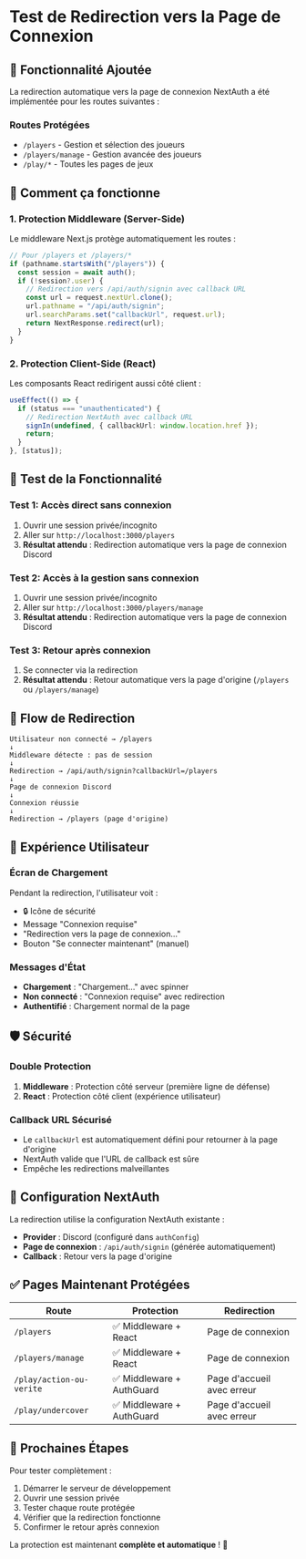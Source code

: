 # Test de Redirection vers la Page de Connexion

## 🎯 Fonctionnalité Ajoutée

La redirection automatique vers la page de connexion NextAuth a été implémentée pour les routes suivantes :

### Routes Protégées
- `/players` - Gestion et sélection des joueurs
- `/players/manage` - Gestion avancée des joueurs
- `/play/*` - Toutes les pages de jeux

## 🔧 Comment ça fonctionne

### 1. Protection Middleware (Server-Side)
Le middleware Next.js protège automatiquement les routes :
```typescript
// Pour /players et /players/*
if (pathname.startsWith("/players")) {
  const session = await auth();
  if (!session?.user) {
    // Redirection vers /api/auth/signin avec callback URL
    const url = request.nextUrl.clone();
    url.pathname = "/api/auth/signin";
    url.searchParams.set("callbackUrl", request.url);
    return NextResponse.redirect(url);
  }
}
```

### 2. Protection Client-Side (React)
Les composants React redirigent aussi côté client :
```typescript
useEffect(() => {
  if (status === "unauthenticated") {
    // Redirection NextAuth avec callback URL
    signIn(undefined, { callbackUrl: window.location.href });
    return;
  }
}, [status]);
```

## 🧪 Test de la Fonctionnalité

### Test 1: Accès direct sans connexion
1. Ouvrir une session privée/incognito
2. Aller sur `http://localhost:3000/players`
3. **Résultat attendu** : Redirection automatique vers la page de connexion Discord

### Test 2: Accès à la gestion sans connexion
1. Ouvrir une session privée/incognito
2. Aller sur `http://localhost:3000/players/manage`
3. **Résultat attendu** : Redirection automatique vers la page de connexion Discord

### Test 3: Retour après connexion
1. Se connecter via la redirection
2. **Résultat attendu** : Retour automatique vers la page d'origine (`/players` ou `/players/manage`)

## 🔄 Flow de Redirection

```
Utilisateur non connecté → /players
↓
Middleware détecte : pas de session
↓
Redirection → /api/auth/signin?callbackUrl=/players
↓
Page de connexion Discord
↓
Connexion réussie
↓
Redirection → /players (page d'origine)
```

## 📱 Expérience Utilisateur

### Écran de Chargement
Pendant la redirection, l'utilisateur voit :
- 🔒 Icône de sécurité
- Message "Connexion requise"
- "Redirection vers la page de connexion..."
- Bouton "Se connecter maintenant" (manuel)

### Messages d'État
- **Chargement** : "Chargement..." avec spinner
- **Non connecté** : "Connexion requise" avec redirection
- **Authentifié** : Chargement normal de la page

## 🛡️ Sécurité

### Double Protection
1. **Middleware** : Protection côté serveur (première ligne de défense)
2. **React** : Protection côté client (expérience utilisateur)

### Callback URL Sécurisé
- Le `callbackUrl` est automatiquement défini pour retourner à la page d'origine
- NextAuth valide que l'URL de callback est sûre
- Empêche les redirections malveillantes

## 🔧 Configuration NextAuth

La redirection utilise la configuration NextAuth existante :
- **Provider** : Discord (configuré dans `authConfig`)
- **Page de connexion** : `/api/auth/signin` (générée automatiquement)
- **Callback** : Retour vers la page d'origine

## ✅ Pages Maintenant Protégées

| Route | Protection | Redirection |
|-------|------------|-------------|
| `/players` | ✅ Middleware + React | Page de connexion |
| `/players/manage` | ✅ Middleware + React | Page de connexion |
| `/play/action-ou-verite` | ✅ Middleware + AuthGuard | Page d'accueil avec erreur |
| `/play/undercover` | ✅ Middleware + AuthGuard | Page d'accueil avec erreur |

## 🚀 Prochaines Étapes

Pour tester complètement :
1. Démarrer le serveur de développement
2. Ouvrir une session privée
3. Tester chaque route protégée
4. Vérifier que la redirection fonctionne
5. Confirmer le retour après connexion

La protection est maintenant **complète et automatique** ! 🎉

